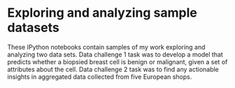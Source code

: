# Exploring and analyzing sample datasets

These IPython notebooks contain samples of my work exploring and analyzing two data sets. Data challenge 1 task was to develop a model that predicts whether a biopsied breast cell is benign or malignant, given a set of attributes about the cell. Data challenge 2 task was to find any actionable insights in aggregated data collected from five European shops.
